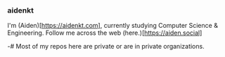 ### aidenkt
I'm (Aiden)[https://aidenkt.com], currently studying Computer Science & Engineering. Follow me across the web (here.)[https://aiden.social]

-# Most of my repos here are private or are in private organizations.

<!--
**aidenkt/aidenkt** is a ✨ _special_ ✨ repository because its `README.md` (this file) appears on your GitHub profile.

Here are some ideas to get you started:

- 🔭 I’m currently working on ...
- 🌱 I’m currently learning ...
- 👯 I’m looking to collaborate on ...
- 🤔 I’m looking for help with ...
- 💬 Ask me about ...
- 📫 How to reach me: ...
- 😄 Pronouns: ...
- ⚡ Fun fact: ...
-->
